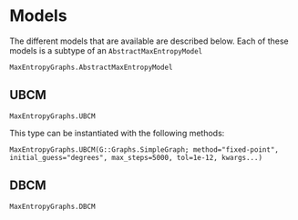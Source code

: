 # Models
The different models that are available are described below. Each of these models is a subtype of an `AbstractMaxEntropyModel`

```@docs
MaxEntropyGraphs.AbstractMaxEntropyModel
```
## UBCM
```@docs
MaxEntropyGraphs.UBCM
```
This type can be instantiated with the following methods:

```@docs
MaxEntropyGraphs.UBCM(G::Graphs.SimpleGraph; method="fixed-point", initial_guess="degrees", max_steps=5000, tol=1e-12, kwargs...)
```
## DBCM
```@docs
MaxEntropyGraphs.DBCM
```